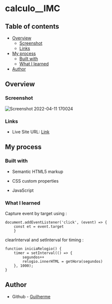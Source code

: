 # calculo__IMC

## Table of contents

- [Overview](#overview)
  - [Screenshot](#screenshot)
  - [Links](#links)
- [My process](#my-process)
  - [Built with](#built-with)
  - [What I learned](#what-i-learned)
- [Author](#author)


## Overview

### Screenshot

![Screenshot 2022-04-11 170024](https://user-images.githubusercontent.com/99771586/162822098-62aebaea-8013-49e9-aba4-d3fc8fcdcdaf.png)

### Links

- Live Site URL: [Link](https://glrmfranco.github.io/simple_timer/)

## My process

### Built with

- Semantic HTML5 markup

- CSS custom properties

- JavaScript
  

### What I learned

Capture event by target using :

```document.addEventListener('click', (event) => {
document.addEventListener('click', (event) => {
    const et = event.target
    }
```

clearInterval and setInterval for timing :

```
function iniciaRelogio() {
    timer = setInterval(() => {
        segundos++
        relogio.innerHTML = getHora(segundos)
    }, 1000);
}
```



## Author

- Github - [Guilherme](https://github.com/Glrmfranco)
